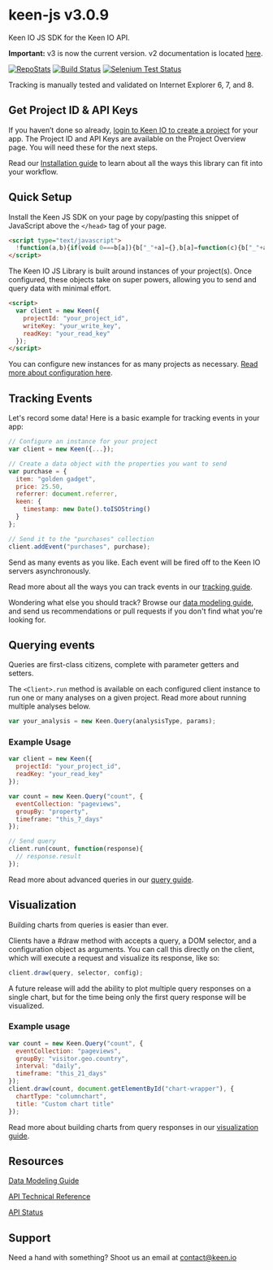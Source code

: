 # keen-js v3.0.9

Keen IO JS SDK for the Keen IO API.

**Important:** v3 is now the current version. v2 documentation is located [here](https://github.com/keenlabs/keen-js/tree/v2).

[![RepoStats](https://api.keen.io/3.0/projects/5337e28273f4bb4499000000/events/visit?api_key=a0bb828de21e953a675610cb6e6b8935537b19c2f0ac33937d6d1df2cc8fddbf379a81ad398618897b70d15c6b42647c3e063a689bc367f5c32b66c18010541c0ad1cf3dbd36100dc4475c306b238cb6f5b05f082dc4071e35094a722b1f3e29fad63c933ea8e33e8b892c770df5e1bb&data=eyJwYWdlIjoiUkVBRE1FLm1kIiwidmlzaXRvciI6eyJpcF9hZGRyZXNzIjoiJHtrZWVuLmlwfSIsInVzZXJfYWdlbnQiOiIke2tlZW4udXNlcl9hZ2VudH0ifSwia2VlbiI6eyJhZGRvbnMiOlt7Im5hbWUiOiJrZWVuOmlwX3RvX2dlbyIsImlucHV0Ijp7ImlwIjoidmlzaXRvci5pcF9hZGRyZXNzIn0sIm91dHB1dCI6InZpc2l0b3IuZ2VvIn0seyJuYW1lIjoia2Vlbjp1YV9wYXJzZXIiLCJpbnB1dCI6eyJ1YV9zdHJpbmciOiJ2aXNpdG9yLnVzZXJfYWdlbnQifSwib3V0cHV0IjoidmlzaXRvci50ZWNoIn1dfX0=&redirect=http://img.shields.io/badge/Stats-Keen%20IO-blue.svg)](https://github.com/keenlabs/keen-js)
[![Build Status](https://api.travis-ci.org/keenlabs/keen-js.png?branch=master)](https://travis-ci.org/keenlabs/keen-js)
[![Selenium Test Status](https://saucelabs.com/buildstatus/keenlabs-js)](https://saucelabs.com/u/keenlabs-js)

Tracking is manually tested and validated on Internet Explorer 6, 7, and 8.


## Get Project ID & API Keys

If you haven’t done so already, [login to Keen IO to create a project](https://keen.io/add-project) for your app. The Project ID and API Keys are available on the Project Overview page. You will need these for the next steps.

Read our [Installation guide](https://github.com/keenlabs/keen-js/wiki/Installation) to learn about all the ways this library can fit into your workflow.

## Quick Setup

Install the Keen JS SDK on your page by copy/pasting this snippet of JavaScript above the `</head>` tag of your page.

```html
<script type="text/javascript">
  !function(a,b){if(void 0===b[a]){b["_"+a]={},b[a]=function(c){b["_"+a].clients=b["_"+a].clients||{},b["_"+a].clients[c.projectId]=this,this._config=c},b[a].ready=function(c){b["_"+a].ready=b["_"+a].ready||[],b["_"+a].ready.push(c)};for(var c=["addEvent","setGlobalProperties","trackExternalLink","on"],d=0;d<c.length;d++){var e=c[d],f=function(a){return function(){return this["_"+a]=this["_"+a]||[],this["_"+a].push(arguments),this}};b[a].prototype[e]=f(e)}var g=document.createElement("script");g.type="text/javascript",g.async=!0,g.src="https://d26b395fwzu5fz.cloudfront.net/3.0.9/keen.min.js";var h=document.getElementsByTagName("script")[0];h.parentNode.insertBefore(g,h)}}("Keen",this);
</script>
```

The Keen IO JS Library is built around instances of your project(s). Once configured, these objects take on super powers, allowing you to send and query data with minimal effort.

```html
<script>
  var client = new Keen({
    projectId: "your_project_id",
    writeKey: "your_write_key",
    readKey: "your_read_key"
  });
</script>
```

You can configure new instances for as many projects as necessary. [Read more about configuration here](https://github.com/keenlabs/keen-js/wiki/Configuration).


## Tracking Events

Let's record some data! Here is a basic example for tracking events in your app:

``` javascript
// Configure an instance for your project
var client = new Keen({...});

// Create a data object with the properties you want to send
var purchase = {
  item: "golden gadget",  
  price: 25.50,
  referrer: document.referrer,
  keen: {
    timestamp: new Date().toISOString()
  }
};

// Send it to the "purchases" collection
client.addEvent("purchases", purchase);
```

Send as many events as you like. Each event will be fired off to the Keen IO servers asynchronously.

Read more about all the ways you can track events in our [tracking guide](https://github.com/keenlabs/keen-js/wiki/Track).

Wondering what else you should track? Browse our [data modeling guide](https://github.com/keenlabs/data-modeling-guide), and send us recommendations or pull requests if you don't find what you're looking for.


## Querying events

Queries are first-class citizens, complete with parameter getters and setters.

The `<Client>.run` method is available on each configured client instance to run one or many analyses on a given project. Read more about running multiple analyses below.

```javascript
var your_analysis = new Keen.Query(analysisType, params);
```

### Example Usage

```javascript
var client = new Keen({
  projectId: "your_project_id",
  readKey: "your_read_key"
});

var count = new Keen.Query("count", {
  eventCollection: "pageviews",
  groupBy: "property",
  timeframe: "this_7_days"
});

// Send query
client.run(count, function(response){
  // response.result
});
```

Read more about advanced queries in our [query guide](https://github.com/keenlabs/keen-js/wiki/Query).

## Visualization

Building charts from queries is easier than ever.

Clients have a #draw method with accepts a query, a DOM selector, and a configuration object as arguments. You can call this directly on the client, which will execute a request and visualize its response, like so:

```javascript
client.draw(query, selector, config);
```

A future release will add the ability to plot multiple query responses on a single chart, but for the time being only the first query response will be visualized.

### Example usage

```javascript
var count = new Keen.Query("count", {
  eventCollection: "pageviews",
  groupBy: "visitor.geo.country",
  interval: "daily",
  timeframe: "this_21_days"
});
client.draw(count, document.getElementById("chart-wrapper"), {
  chartType: "columnchart",
  title: "Custom chart title"
});
```

Read more about building charts from query responses in our [visualization guide](https://github.com/keenlabs/keen-js/wiki/Visualization).

## Resources

[Data Modeling Guide](https://api.keen.io/3.0/projects/5337e28273f4bb4499000000/events/click?api_key=a0bb828de21e953a675610cb6e6b8935537b19c2f0ac33937d6d1df2cc8fddbf379a81ad398618897b70d15c6b42647c3e063a689bc367f5c32b66c18010541c0ad1cf3dbd36100dc4475c306b238cb6f5b05f082dc4071e35094a722b1f3e29fad63c933ea8e33e8b892c770df5e1bb&data=eyJwYWdlIjogIkRhdGEgTW9kZWxpbmcgR3VpZGUiLCJyZWZlcnJlciI6ICJSRUFETUUubWQifQ==&redirect=https://github.com/keenlabs/data-modeling-guide/)

[API Technical Reference](https://api.keen.io/3.0/projects/5337e28273f4bb4499000000/events/click?api_key=a0bb828de21e953a675610cb6e6b8935537b19c2f0ac33937d6d1df2cc8fddbf379a81ad398618897b70d15c6b42647c3e063a689bc367f5c32b66c18010541c0ad1cf3dbd36100dc4475c306b238cb6f5b05f082dc4071e35094a722b1f3e29fad63c933ea8e33e8b892c770df5e1bb&data=eyJwYWdlIjogIkFQSSBUZWNobmljYWwgUmVmZXJlbmNlIiwicmVmZXJyZXIiOiAiUkVBRE1FLm1kIn0=&redirect=https://keen.io/docs/api/reference/)

[API Status](https://api.keen.io/3.0/projects/5337e28273f4bb4499000000/events/click?api_key=a0bb828de21e953a675610cb6e6b8935537b19c2f0ac33937d6d1df2cc8fddbf379a81ad398618897b70d15c6b42647c3e063a689bc367f5c32b66c18010541c0ad1cf3dbd36100dc4475c306b238cb6f5b05f082dc4071e35094a722b1f3e29fad63c933ea8e33e8b892c770df5e1bb&data=eyJwYWdlIjogIkFQSSBTdGF0dXMiLCJyZWZlcnJlciI6ICJSRUFETUUubWQifQ==&redirect=http://status.keen.io/)

## Support

Need a hand with something? Shoot us an email at [contact@keen.io](mailto:contact@keen.io)
